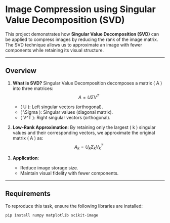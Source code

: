 # **Image Compression using Singular Value Decomposition (SVD)**

This project demonstrates how **Singular Value Decomposition (SVD)** can be applied to compress images by reducing the rank of the image matrix. The SVD technique allows us to approximate an image with fewer components while retaining its visual structure.

---

## **Overview**

1. **What is SVD?**
   Singular Value Decomposition decomposes a matrix \( A \) into three matrices:
   $$
   A = U \Sigma V^T
   $$
   - \( U \): Left singular vectors (orthogonal).
   - \( \Sigma \): Singular values (diagonal matrix).
   - \( V^T \): Right singular vectors (orthogonal).

2. **Low-Rank Approximation**:
   By retaining only the largest \( k \) singular values and their corresponding vectors, we approximate the original matrix \( A \) as:
   $$
   A_k = U_k \Sigma_k V_k^T
   $$

3. **Application**:
   - Reduce image storage size.
   - Maintain visual fidelity with fewer components.

---

## **Requirements**

To reproduce this task, ensure the following libraries are installed:

```bash
pip install numpy matplotlib scikit-image
